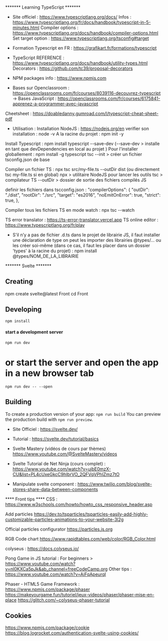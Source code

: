 ******* Learning TypeScript *******
- Site officiel :
https://www.typescriptlang.org/docs/
Infos : https://www.typescriptlang.org/fr/docs/handbook/typescript-in-5-minutes.html
Compiler options : https://www.typescriptlang.org/docs/handbook/compiler-options.html
Set target option : https://www.typescriptlang.org/tsconfig#target

- Formation Typescript en FR : https://grafikart.fr/formations/typescript

- TypeScript REFERENCE :
https://www.typescriptlang.org/docs/handbook/utility-types.html
Decorators : https://github.com/tc39/proposal-decorators

- NPM packages info : https://www.npmjs.com

- Bases sur Openclassroom :
https://openclassrooms.com/fr/courses/8039116-decouvrez-typescript
-> Bases JavaScript : https://openclassrooms.com/fr/courses/6175841-apprenez-a-programmer-avec-javascript

Cheetsheet : https://doabledanny.gumroad.com/l/typescript-cheat-sheet-pdf

- Utilisation :
Installation NodeJS : https://nodejs.org/en
verifier son installation : node -v
A la racine du projet : npm init -y

Install Typescript :
npm install typescript --save-dev
(--save-dev > installe en tant que devDependencies en local au projet )
Pour l'installer globallement : npm install -g typescript
tsc --init > créer un fichier tsconfig.json de base

Compiler un fichier TS : npx tsc src/my-file.ts --outDir dist
(ou directement tsc my-file.ts si en global)
npx > utilitaire NodeJS pour lancer les outils
tsc > compilateur TS
--outDir > dossier de sortie des fichiers compilés JS

definir les fichiers dans tscconfig.json :
"compilerOptions": {
	"outDir": "./dist",
	"rootDir": "./src",
	"target": "es2016",
	"noEmitOnError": true,
	"strict": true,
  },

Compiler tous les fichiers TS en mode watch : npx tsc --watch

TS error translator : https://ts-error-translator.vercel.app
TS online editor : https://www.typescriptlang.org/fr/play

- S'il n’y a pas de fichier .d.ts dans le projet de librairie JS, il faut installer une déclaration de type on peut les importer des librairies @types/... ou les créer soi-même (dans ce cas, il faut les placer dans un dossier 'types' à la racine du projet) :
npm install @types/NOM_DE_LA_LIBRAIRIE

******* Svelte *******
## Creating
npm create svelte@latest Front
cd Front

## Developing
`npm install`

#### start a development server ####
`npm run dev`

# or start the server and open the app in a new browser tab
`npm run dev -- --open`

## Building
To create a production version of your app:
`npm run build`
You can preview the production build with `npm run preview`.

- Site Officiel :
https://svelte.dev/
- Tutorial :
https://svelte.dev/tutorial/basics
- Svelte Mastery (vidéos de cours par thèmes)
https://www.youtube.com/@SvelteMastery/videos
- Svelte Tutorial de Net Ninja (cours complet) :
https://www.youtube.com/watch?v=ujbE0mzX-CU&list=PL4cUxeGkcC9hlbrVO_2QFVqVPhlZmz7tO

- Manipulate svelte component :
https://www.twilio.com/blog/svelte-stores-share-data-between-components


**** Front tips ****
CSS : https://www.w3schools.com/howto/howto_css_responsive_header.asp

Add particles
https://dev.to/tsparticles/tsparticles-easily-add-highly-customizable-particles-animations-to-your-website-3l2g

Official particles configurator
https://particles.js.org

RGB Code chart
https://www.rapidtables.com/web/color/RGB_Color.html

colyseus : https://docs.colyseus.io/

Pong Game in JS tutorial :
For beginners > https://www.youtube.com/watch?v=nl0KXCa5pJk&ab_channel=freeCodeCamp.org
Other tips : https://www.youtube.com/watch?v=AiFqApeurqI

Phaser - HTML5 Game Framework :
https://www.npmjs.com/package/phaser
https://makeyourgame.fun/tutoriel/jeux-videos/phaser/phaser-mise-en-place
https://glitch.com/~colyseus-phaser-tutorial


## Cookies
https://www.npmjs.com/package/cookie
https://blog.logrocket.com/authentication-svelte-using-cookies/

